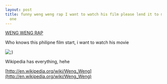 ```yaml
---
layout: post
title: funny weng weng rap I want to watch his film please lend it to me if you have
  one
---
```


[WENG WENG RAP](http://www.youtube.com/watch?v=eqh5O9LbjhY)

Who knows this philipne film start, i want to watch his movie 

![;)](http://www.rijiben.org/smilies/icon_wink.gif)

Wikipedia has everything, hehe 

[http://en.wikipedia.org/wiki/Weng_Weng](http://en.wikipedia.org/wiki/Weng_Weng)
